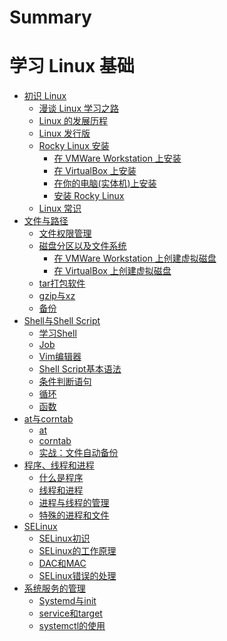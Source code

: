# Summary

# 学习 Linux 基础

- [初识 Linux](./the_linux_learning_path.md)
  - [漫谈 Linux 学习之路](./the_linux_learning_path.md)
  - [Linux 的发展历程](./the_history_of_linux.md)
  - [Linux 发行版](./linux_distro.md)
  - [Rocky Linux 安装](./install_rocky_linux/install_rocky_linux_intro.md)
    - [在 VMWare Workstation 上安装](./install_rocky_linux/install_in_vmware.md)
    - [在 VirtualBox 上安装](./install_rocky_linux/install_in_vbox.md)
    - [在你的电脑(实体机)上安装](./install_rocky_linux/install_in_your_pc.md)
    - [安装 Rocky Linux](./install_rocky_linux/install_rocky_linux.md)
  - [Linux 常识](./linux_common_sense.md)
- [文件与路径](./file_and_path/file_and_path.md)
  - [文件权限管理](./file_and_path/manage_file_premissons.md)
  - [磁盘分区以及文件系统](./file_and_path/diskpart_and_filesystem.md)
    - [在 VMWare Workstation 上创建虚拟磁盘](./file_and_path/diskpart_and_filesystem/create_disk_on_vmware.md)
    - [在 VirtualBox 上创建虚拟磁盘](./file_and_path/diskpart_and_filesystem/create_disk_on_vbox.md)
  - [tar打包软件](./file_and_path/tar_command.md)
  - [gzip与xz](./file_and_path/gzip_and_xz.md)
  - [备份](./file_and_path/backup.md)
- [Shell与Shell Script](./shell_and_shell_script/shell_and_shell_script.md)
  - [学习Shell](./shell_and_shell_script/learn_shell.md)
  - [Job]()
  - [Vim编辑器](./shell_and_shell_script/vim_editor.md)
  - [Shell Script基本语法](./shell_and_shell_script/shell_script_basic.md)
  - [条件判断语句]()
  - [循环]()
  - [函数]()
- [at与corntab]()
  - [at]()
  - [corntab]()
  - [实战：文件自动备份]()
- [程序、线程和进程]()
  - [什么是程序]()
  - [线程和进程]()
  - [进程与线程的管理]()
  - [特殊的进程和文件]()
- [SELinux]()
  - [SELinux初识]()
  - [SELinux的工作原理]()
  - [DAC和MAC]()
  - [SELinux错误的处理]()
- [系统服务的管理]()
  - [Systemd与init]()
  - [service和target]()
  - [systemctl的使用]()
